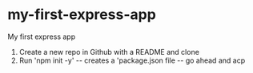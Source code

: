 # my-first-express-app
My first express app

1. Create a new repo in Github with a README and clone
2. Run 'npm init -y' -- creates a 'package.json file -- go ahead and acp